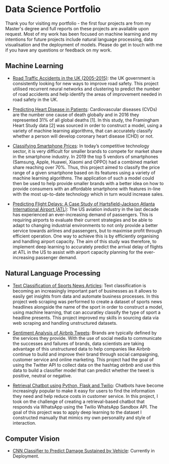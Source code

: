 # Data Science Portfolio
Thank you for visiting my portfolio - the first four projects are from my Master's degree and full reports on these projects are available upon request. Most of my work has been focused on machine learning and my intentions for future projects include natural language processing, data visualisation and the deployment of models. Please do get in touch with me if you have any questions or feedback on my work. 

## Machine Learning

* [Road Traffic Accidents in the UK (2005-2015)](https://github.com/aidenaslam/UK_Road_Accidents): the UK government is consistently looking for new ways to improve road safety. This project utilised recurrent neural networks and clustering to predict the number of road accidents and help identify the areas of improvement needed in road safety in the UK. 

* [Predicting Heart Disease in Patients](https://github.com/aidenaslam/Predicting-Heart-Disease-in-Patients): Cardiovascular diseases (CVDs) are the number one cause of death globally and in 2016 they represented 31% of all global deaths [1]. In this study, the Framingham Heart Study data [2] was sourced in order to construct a model, using a variety of machine learning algorithms, that can accurately classify whether a person will develop coronary heart disease (CHD) or not.

* [Classifying Smartphone Prices](https://github.com/aidenaslam/Classifying-Smartphone-Prices): In today’s competitive technology sector, it is very difficult for smaller brands to compete for market share in the smartphone industry. In 2019 the top 5 vendors of smartphones (Samsung, Apple, Huawei, Xiaomi and OPPO) had a combined market share reaching over 70%. Thus, this project aimed to classify the price range of a given smartphone based on its features using a variety of machine learning algorithms. The application of such a model could then be used to help provide smaller brands with a better idea on how to provide consumers with an affordable smartphone with features in-line with the most up-to-date technology which in turn would increase sales. 

* [Predicting Flight Delays: A Case Study of Hartsfield-Jackson Atlanta International Airport (ATL)](https://github.com/aidenaslam/Predicting-Flight-Delays-A-Case-Study-of-Hartsfield-Jackson-Atlanta-International-Airport-ATL-): The US aviation industry in the last decade has experienced an ever-increasing demand of passengers. This is requiring airports to evaluate their current strategies and be able to adapt to changing industrial environments to not only provide a better service towards airlines and passengers, but to maximise profit through efficient operation. One way to achieve this is by efficiently organising and handling airport capacity. The aim of this study was therefore, to implement deep learning to accurately predict the arrival delay of flights at ATL in the US to assist with airport capacity planning for the ever-increasing passenger demand.

## Natural Language Processing

* [Text Classification of Sports News Articles](https://github.com/aidenaslam/Text-Classification-Sports-News): Text classification is becoming an increasingly important part of businesses as it allows to easily get insights from data and automate business processes. In this project web scraping was performed to create a dataset of sports news headlines alongside the name of the sport in order to construct a model, using machine learning, that can accuratley classify the type of sport a headline presents. This project improved my skills in sourcing data via web scraping and handling unstructured datasets.

* [Sentiment Analysis of Airbnb Tweets](https://github.com/aidenaslam/Airbnb-Twitter-Sentiment-Analysis): Brands are typically defined by the services they provide. With the use of social media to communicate the successes and failures of brands, data scientists are taking advantage of this unstructured data to help companies like Airbnb continue to build and improve their brand through social campaigning, customer service and online marketing. This project had the goal of using the Twitter API to collect data on the hashtag *airbnb* and use this data to build a classifier model that can predict whether the tweet is positive, neutral or negative. 

* [Retrieval Chatbot using Python, Flask and Twilio](https://github.com/aidenaslam/Retrieval-Chatbot): Chatbots have become increasingly popular to make it easy for users to find the information they need and help reduce costs in customer service. In this project, I took on the challenge of creating a retrieval-based chatbot that responds via WhatsApp using the Twilio WhatsApp Sandbox API. The goal of this project was to apply deep learning to the dataset I constructed manually that mimics my own personality and style of interaction. 

## Computer Vision

* [CNN Classifier to Predict Damage Sustained by Vehicle](https://github.com/aidenaslam/Motor-Insurance-Claims-Classifier): Currently in Deployment.

